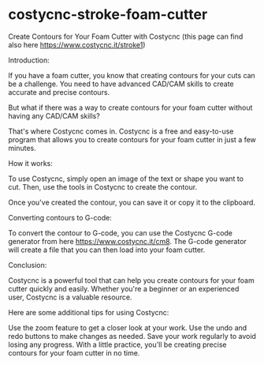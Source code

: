 # costycnc-stroke-foam-cutter

Create Contours for Your Foam Cutter with Costycnc (this page can find also here <a hrefs="https://www.costycnc.it/stroke1">https://www.costycnc.it/stroke1</a>)

Introduction:

If you have a foam cutter, you know that creating contours for your cuts can be a challenge. You need to have advanced CAD/CAM skills to create accurate and precise contours.

But what if there was a way to create contours for your foam cutter without having any CAD/CAM skills?

That's where Costycnc comes in. Costycnc is a free and easy-to-use program that allows you to create contours for your foam cutter in just a few minutes.

How it works:

To use Costycnc, simply open an image of the text or shape you want to cut. Then, use the tools in Costycnc to create the contour.

Once you've created the contour, you can save it or copy it to the clipboard.

Converting contours to G-code:

To convert the contour to G-code, you can use the Costycnc G-code generator from here <a hrefs="https://www.costycnc.it/cm8">https://www.costycnc.it/cm8</a>. The G-code generator will create a file that you can then load into your foam cutter.

Conclusion:

Costycnc is a powerful tool that can help you create contours for your foam cutter quickly and easily. Whether you're a beginner or an experienced user, Costycnc is a valuable resource.

Here are some additional tips for using Costycnc:

Use the zoom feature to get a closer look at your work.
Use the undo and redo buttons to make changes as needed.
Save your work regularly to avoid losing any progress.
With a little practice, you'll be creating precise contours for your foam cutter in no time.
